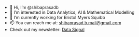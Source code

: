 - 👋 Hi, I’m @shibaprasadb
- 👀 I’m interested in Data Analytics, AI & Mathematical Modelling
- 🌱 I’m currently working for Bristol Myers Squibb
- 📫 You can reach me at: shibaprasad.b.mail@gmail.com
- Check out my newsletter: [Data Signal](https://datasignal.substack.com)

<!---
shibaprasadb/shibaprasadb is a ✨ special ✨ repository because its `README.md` (this file) appears on your GitHub profile.
You can click the Preview link to take a look at your changes.
--->
